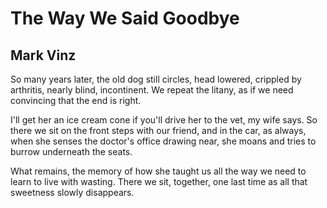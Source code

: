 # The Way We Said Goodbye
## Mark Vinz
So many years later, the old dog
still circles, head lowered, crippled by
arthritis, nearly blind, incontinent.
We repeat the litany, as if we need
convincing that the end is right.

I'll get her an ice cream cone if you'll
drive her to the vet, my wife says.
So there we sit on the front steps
with our friend, and in the car, as always,
when she senses the doctor's office
drawing near, she moans and tries to
burrow underneath the seats.

What remains, the memory of how
she taught us all the way we need
to learn to live with wasting.
There we sit, together, one last time
as all that sweetness slowly disappears.